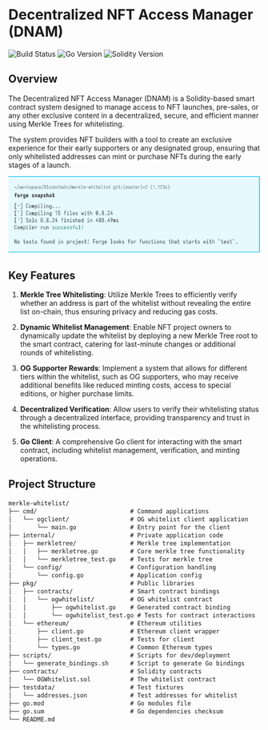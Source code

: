 # Decentralized NFT Access Manager (DNAM)

![Build Status](https://img.shields.io/badge/build-passing-brightgreen)
![Go Version](https://img.shields.io/badge/go-1.19+-blue)
![Solidity Version](https://img.shields.io/badge/solidity-0.8.24-blue)

## Overview

The Decentralized NFT Access Manager (DNAM) is a Solidity-based smart contract system designed to manage access to NFT launches, pre-sales, or any other exclusive content in a decentralized, secure, and efficient manner using Merkle Trees for whitelisting.

The system provides NFT builders with a tool to create an exclusive experience for their early supporters or any designated group, ensuring that only whitelisted addresses can mint or purchase NFTs during the early stages of a launch.

![Compilation successful](img.png)

## Key Features

1. **Merkle Tree Whitelisting**: Utilize Merkle Trees to efficiently verify whether an address is part of the whitelist without revealing the entire list on-chain, thus ensuring privacy and reducing gas costs.

2. **Dynamic Whitelist Management**: Enable NFT project owners to dynamically update the whitelist by deploying a new Merkle Tree root to the smart contract, catering for last-minute changes or additional rounds of whitelisting.

3. **OG Supporter Rewards**: Implement a system that allows for different tiers within the whitelist, such as OG supporters, who may receive additional benefits like reduced minting costs, access to special editions, or higher purchase limits.

4. **Decentralized Verification**: Allow users to verify their whitelisting status through a decentralized interface, providing transparency and trust in the whitelisting process.

5. **Go Client**: A comprehensive Go client for interacting with the smart contract, including whitelist management, verification, and minting operations.

## Project Structure

```
merkle-whitelist/
├── cmd/                          # Command applications
│   └── ogclient/                 # OG whitelist client application
│       └── main.go               # Entry point for the client
├── internal/                     # Private application code
│   ├── merkletree/               # Merkle tree implementation
│   │   ├── merkletree.go         # Core merkle tree functionality
│   │   └── merkletree_test.go    # Tests for merkle tree
│   └── config/                   # Configuration handling
│       └── config.go             # Application config
├── pkg/                          # Public libraries
│   ├── contracts/                # Smart contract bindings
│   │   └── ogwhitelist/          # OG whitelist contract
│   │       ├── ogwhitelist.go    # Generated contract binding
│   │       └── ogwhitelist_test.go # Tests for contract interactions
│   └── ethereum/                 # Ethereum utilities
│       ├── client.go             # Ethereum client wrapper
│       ├── client_test.go        # Tests for client
│       └── types.go              # Common Ethereum types
├── scripts/                      # Scripts for dev/deployment
│   └── generate_bindings.sh      # Script to generate Go bindings
├── contracts/                    # Solidity contracts
│   └── OGWhitelist.sol           # The whitelist contract
├── testdata/                     # Test fixtures
│   └── addresses.json            # Test addresses for whitelist
├── go.mod                        # Go modules file
├── go.sum                        # Go dependencies checksum
└── README.md
```